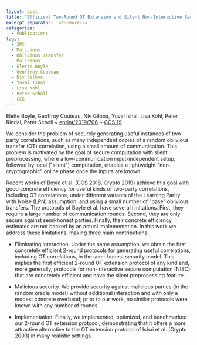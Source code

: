 ```yaml
---
layout: post
title: "Efficient Two-Round OT Extension and Silent Non-Interactive Secure Computation"
excerpt_separator:  <!--more-->
categories:
  - Publications
tags:
  - 2PC
  - Malicious
  - Oblivious Transfer
  - Malicious
  - Elette Boyle
  - Geoffroy Couteau
  - Niv Gilboa
  - Yuval Ishai
  - Lisa Kohl
  - Peter Scholl
  - CCS
---
```


Elette Boyle, Geoffroy Couteau, Niv Gilboa, Yuval Ishai, Lisa Kohl, Peter Rindal, Peter Scholl ~ <a href="https://eprint.iacr.org/2019/706">eprint/2019/706</a> ~ <a href="https://www.sigsac.org/ccs/CCS2019/">CCS'19</a>

We consider the problem of securely generating useful instances of two-party correlations, such as many independent copies of a random oblivious transfer (OT) correlation, using a small amount of communication. This problem is motivated by the goal of secure computation with silent preprocessing, where a low-communication input-independent setup, followed by local ("silent") computation, enables a lightweight "non-cryptographic" online phase once the inputs are known.

Recent works of Boyle et al. (CCS 2018, Crypto 2019) achieve this goal with good concrete efficiency for useful kinds of two-party correlations, including OT correlations, under different variants of the Learning Parity with Noise (LPN) assumption, and using a small number of "base" oblivious transfers. The protocols of Boyle et al. have several limitations. First, they require a large number of communication rounds. Second, they are only secure against semi-honest parties. Finally, their concrete efficiency estimates are not backed by an actual implementation. In this work we address these limitations, making three main contributions:

- Eliminating interaction. Under the same assumption, we obtain the first concretely efficient 2-round protocols for generating useful correlations, including OT correlations, in the semi-honest security model. This implies the first efficient 2-round OT extension protocol of any kind and, more generally, protocols for non-interactive secure computation (NISC) that are concretely efficient and have the silent preprocessing feature.

- Malicious security. We provide security against malicious parties (in the random oracle model) without additional interaction and with only a modest concrete overhead; prior to our work, no similar protocols were known with any number of rounds.

- Implementation. Finally, we implemented, optimized, and benchmarked our 2-round OT extension protocol, demonstrating that it offers a more attractive alternative to the OT extension protocol of Ishai et al. (Crypto 2003) in many realistic settings. 